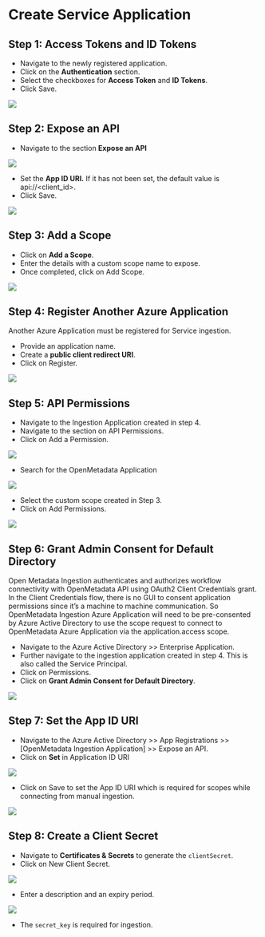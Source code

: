 # Create Service Application

## Step 1: Access Tokens and ID Tokens

* Navigate to the newly registered application.
* Click on the **Authentication** section.
* Select the checkboxes for **Access Token** and **ID Tokens**.
* Click Save.

![](<../../../.gitbook/assets/image (1) (2) (1).png>)

## Step 2: Expose an API

* Navigate to the section **Expose an API**

![](<../../../.gitbook/assets/image (14) (1) (1).png>)

* Set the **App ID URI.** If it has not been set, the default value is api://\<client\_id>.
* Click Save.

![](<../../../.gitbook/assets/image (4) (2).png>)

## Step 3: Add a Scope

* Click on **Add a Scope**.
* Enter the details with a custom scope name to expose.
* Once completed, click on Add Scope.

![](<../../../.gitbook/assets/image (32).png>)

## Step 4: Register Another Azure Application

Another Azure Application must be registered for Service ingestion.

* Provide an application name.&#x20;
* Create a **public client redirect URI**.&#x20;
* Click on Register.

![](<../../../.gitbook/assets/image (3) (1) (1) (1) (1).png>)

## Step 5: **API Permissions**

* Navigate to the Ingestion Application created in step 4.
* Navigate to the section on API Permissions.
* Click on Add a Permission.

![](<../../../.gitbook/assets/image (17) (2) (1) (1).png>)

* Search for the OpenMetadata Application

![](<../../../.gitbook/assets/image (3) (1) (1) (1).png>)

* Select the custom scope created in Step 3.
* Click on Add Permissions.

![](<../../../.gitbook/assets/image (2) (1) (1) (1).png>)

## Step 6: Grant Admin Consent for Default Directory

Open Metadata Ingestion authenticates and authorizes workflow connectivity with OpenMetadata API using OAuth2 Client Credentials grant. In the Client Credentials flow, there is no GUI to consent application permissions since it’s a machine to machine communication. So OpenMetadata Ingestion Azure Application will need to be pre-consented by Azure Active Directory to use the scope request to connect to OpenMetadata Azure Application via the application.access scope.

* Navigate to the Azure Active Directory >> Enterprise Application.
* Further navigate to the ingestion application created in step 4. This is also called the Service Principal.&#x20;
* Click on Permissions.
* Click on **Grant Admin Consent for Default Directory**.

![](<../../../.gitbook/assets/image (19) (1) (1).png>)

## Step 7: Set the App ID URI

* Navigate to the Azure Active Directory >> App Registrations >> \[OpenMetadata Ingestion Application] >> Expose an API.
* Click on **Set** in Application ID URI

![](<../../../.gitbook/assets/image (21) (1).png>)

* Click on Save to set the App ID URI which is required for scopes while connecting from manual ingestion.

![](<../../../.gitbook/assets/image (7) (1).png>)

## Step 8: Create a Client Secret

* Navigate to **Certificates & Secrets** to generate the `clientSecret`.
* Click on New Client Secret.

![](<../../../.gitbook/assets/image (9) (2).png>)

* Enter a description and an expiry period.

![](<../../../.gitbook/assets/image (20) (1) (1) (1).png>)

* The `secret_key` is required for ingestion.
